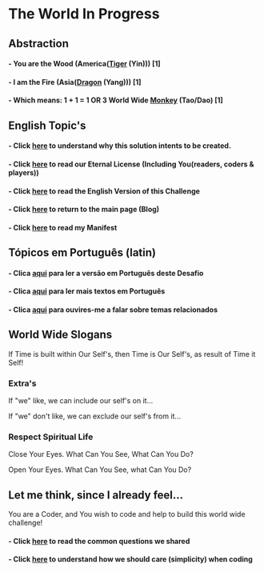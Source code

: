 # The World In Progress

## Abstraction 

#### - You are the Wood (<b>America</b>([Tiger](./letters/Tiger_America.md) (Yin))) [1] 
#### - I am the Fire (<b>Asia</b>([Dragon](./letters/Dragon_Asia.md) (Yang))) [1]
#### - Which means: 1 + 1 = 1 OR 3 <b>World Wide</b> [Monkey](./letters/Tempo.md) (Tao/Dao) [1]

## English Topic's

#### - Click [here](./dao/README.md) to understand why this solution intents to be created. 

#### - Click [here](./letters/Eternal_License.md) to read our Eternal License (Including You(readers, coders & players))

#### - Click [here](./EN_EN/README.md) to read the English Version of this Challenge

#### - Click [here](https://wiki.odicforcesounds.com/static/src/b.html) to return to the main page (Blog)

#### - Click [here](./MANIFEST.md) to read my Manifest

## Tópicos em Português (latin)

#### - Clica [aqui](./dm/README.md) para ler a versão em Português deste Desafio

#### - Clica [aqui](./tm/README.md) para ler mais textos em Português

#### - Clica [aqui](https://www.youtube.com/channel/UCKxb1p0OzXuiAQBkiY0dCGg) para ouvires-me a falar sobre temas relacionados

## World Wide Slogans

If Time is built within Our Self's, then Time is Our Self's, as result of Time it Self!

### Extra's

If "we" like, we can include our self's on it...

If "we" don't like, we can exclude our self's from it...

### Respect Spiritual Life

Close Your Eyes. What Can You See, What Can You Do?

Open Your Eyes. What Can You See, what Can You Do?

## Let me think, since I already feel...

You are a Coder, and You wish to code and help to build this world wide challenge!

#### - Click [here](./plan/Questions.md) to read the common questions we shared

#### - Click [here](./plan/psudoCode.md) to understand how we should care (simplicity) when coding

